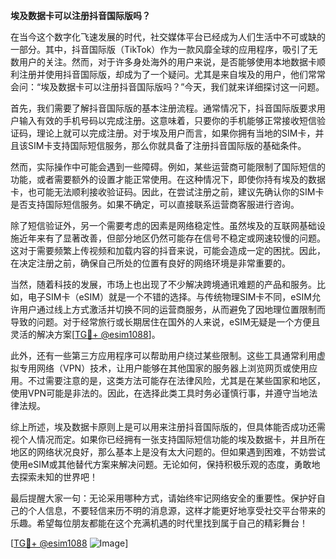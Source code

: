 **埃及数据卡可以注册抖音国际版吗？**

在当今这个数字化飞速发展的时代，社交媒体平台已经成为人们生活中不可或缺的一部分。其中，抖音国际版（TikTok）作为一款风靡全球的应用程序，吸引了无数用户的关注。然而，对于许多身处海外的用户来说，是否能够使用本地数据卡顺利注册并使用抖音国际版，却成为了一个疑问。尤其是来自埃及的用户，他们常常会问：“埃及数据卡可以注册抖音国际版吗？”今天，我们就来详细探讨这一问题。

首先，我们需要了解抖音国际版的基本注册流程。通常情况下，抖音国际版要求用户输入有效的手机号码以完成注册。这意味着，只要你的手机能够正常接收短信验证码，理论上就可以完成注册。对于埃及用户而言，如果你拥有当地的SIM卡，并且该SIM卡支持国际短信服务，那么你就具备了注册抖音国际版的基础条件。

然而，实际操作中可能会遇到一些障碍。例如，某些运营商可能限制了国际短信的功能，或者需要额外的设置才能正常使用。在这种情况下，即使你持有埃及的数据卡，也可能无法顺利接收验证码。因此，在尝试注册之前，建议先确认你的SIM卡是否支持国际短信服务。如果不确定，可以直接联系运营商客服进行咨询。

除了短信验证外，另一个需要考虑的因素是网络稳定性。虽然埃及的互联网基础设施近年来有了显著改善，但部分地区仍然可能存在信号不稳定或网速较慢的问题。这对于需要频繁上传视频和加载内容的抖音来说，可能会造成一定的困扰。因此，在决定注册之前，确保自己所处的位置有良好的网络环境是非常重要的。

当然，随着科技的发展，市场上也出现了不少解决跨境通讯难题的产品和服务。比如，电子SIM卡（eSIM）就是一个不错的选择。与传统物理SIM卡不同，eSIM允许用户通过线上方式激活并切换不同的运营商服务，从而避免了因地理位置限制而导致的问题。对于经常旅行或长期居住在国外的人来说，eSIM无疑是一个方便且灵活的解决方案[[TG💪+ @esim1088](https://t.me/s/esim1088)]。

此外，还有一些第三方应用程序可以帮助用户绕过某些限制。这些工具通常利用虚拟专用网络（VPN）技术，让用户能够在其他国家的服务器上浏览网页或使用应用。不过需要注意的是，这类方法可能存在法律风险，尤其是在某些国家和地区，使用VPN可能是非法的。因此，在选择此类工具时务必谨慎行事，并遵守当地法律法规。

综上所述，埃及数据卡原则上是可以用来注册抖音国际版的，但具体能否成功还需视个人情况而定。如果你已经拥有一张支持国际短信功能的埃及数据卡，并且所在地区的网络状况良好，那么基本上是没有太大问题的。但如果遇到困难，不妨尝试使用eSIM或其他替代方案来解决问题。无论如何，保持积极乐观的态度，勇敢地去探索未知的世界吧！

最后提醒大家一句：无论采用哪种方式，请始终牢记网络安全的重要性。保护好自己的个人信息，不要轻信来历不明的消息源，这样才能更好地享受社交平台带来的乐趣。希望每位朋友都能在这个充满机遇的时代里找到属于自己的精彩舞台！

[[TG💪+ @esim1088](https://t.me/s/esim1088) ![Image](https://i.postimg.cc/4NQfJmqS/Snipaste-2025-05-13-00-14-12.png)]